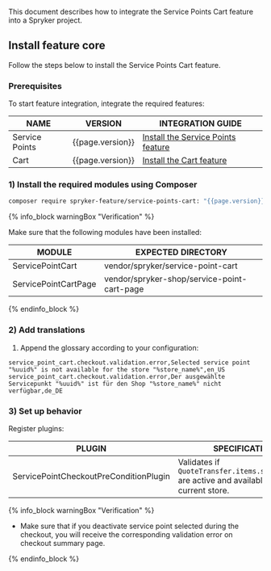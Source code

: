 

This document describes how to integrate the Service Points Cart feature into a Spryker project.

## Install feature core

Follow the steps below to install the Service Points Cart feature.

### Prerequisites

To start feature integration, integrate the required features:

| NAME                    | VERSION           | INTEGRATION GUIDE                                                                                                                                                                               |
|-------------------------|-------------------|-------------------------------------------------------------------------------------------------------------------------------------------------------------------------------------------------|
| Service Points          | {{page.version}}  | [Install the Service Points feature](/docs/pbc/all/service-points/{{page.version}}/unified-commerce/install-and-upgrade/install-the-service-points-feature.html)                                                    |
| Cart                    | {{page.version}}  | [Install the Cart feature](/docs/pbc/all/cart-and-checkout/{{page.version}}/base-shop/cart-feature-overview/cart-feature-overview.html) |

### 1) Install the required modules using Composer

```bash
composer require spryker-feature/service-points-cart: "{{page.version}}" --update-with-dependencies
```

{% info_block warningBox "Verification" %}

Make sure that the following modules have been installed:

| MODULE                  | EXPECTED DIRECTORY                          |
|-------------------------|---------------------------------------------|
| ServicePointCart        | vendor/spryker/service-point-cart           |
| ServicePointCartPage    | vendor/spryker-shop/service-point-cart-page |

{% endinfo_block %}

### 2) Add translations

1. Append the glossary according to your configuration:

```csv
service_point_cart.checkout.validation.error,Selected service point "%uuid%" is not available for the store "%store_name%",en_US
service_point_cart.checkout.validation.error,Der ausgewählte Servicepunkt "%uuid%" ist für den Shop "%store_name%" nicht verfügbar,de_DE
```

### 3) Set up behavior

Register plugins:

| PLUGIN                                           | SPECIFICATION                                                                                    | PREREQUISITES | NAMESPACE                                                   |
|--------------------------------------------------|--------------------------------------------------------------------------------------------------|---------------|-------------------------------------------------------------|
| ServicePointCheckoutPreConditionPlugin           | Validates if `QuoteTransfer.items.servicePoint` are active and available for the current store.  | None          | Spryker\Zed\ServicePointCart\Communication\Plugin\Checkout  |

{% info_block warningBox "Verification" %}

* Make sure that if you deactivate service point selected during the checkout, you will receive the corresponding validation error on checkout summary page.

{% endinfo_block %}
